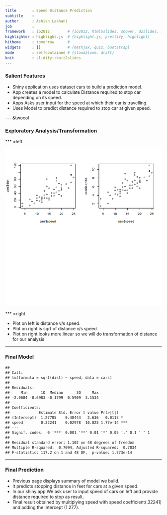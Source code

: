 ```yaml
---
title       : Speed Distance Prediction
subtitle    : 
author      : Ashish Lakhani
job         : 
framework   : io2012        # {io2012, html5slides, shower, dzslides, ...}
highlighter : highlight.js  # {highlight.js, prettify, highlight}
hitheme     : tomorrow      # 
widgets     : []            # {mathjax, quiz, bootstrap}
mode        : selfcontained # {standalone, draft}
knit        : slidify::knit2slides
---
```


### Salient Features 


* Shiny application uses dataset cars to build a prediction model.
* App creates a model to calculate Distance required to stop car depending on its speed.
* Apps Asks user input for the speed at which their car is travelling.
* Uses Model to predict distance required to stop car at given speed.

--- &twocol

### Exploratory Analysis/Transformation

*** =left

![plot of chunk unnamed-chunk-1](assets/fig/unnamed-chunk-1-1.png) 

*** =right



* Plot on left is distance v/s speed.
* Plot on right is sqrt of distance v/s speed.
* Plot on right looks more linear so we will do transformation of distance for our analysis

---

### Final Model


```
## 
## Call:
## lm(formula = sqrt(dist) ~ speed, data = cars)
## 
## Residuals:
##     Min      1Q  Median      3Q     Max 
## -2.0684 -0.6983 -0.1799  0.5909  3.1534 
## 
## Coefficients:
##             Estimate Std. Error t value Pr(>|t|)    
## (Intercept)  1.27705    0.48444   2.636   0.0113 *  
## speed        0.32241    0.02978  10.825 1.77e-14 ***
## ---
## Signif. codes:  0 '***' 0.001 '**' 0.01 '*' 0.05 '.' 0.1 ' ' 1
## 
## Residual standard error: 1.102 on 48 degrees of freedom
## Multiple R-squared:  0.7094,	Adjusted R-squared:  0.7034 
## F-statistic: 117.2 on 1 and 48 DF,  p-value: 1.773e-14
```

---

### Final Prediction


* Previous page displays summary of model we build.
* It predicts stopping distance in feet for cars at a given speed.
* In our shiny app We ask user to input speed of cars on left and provide distance required to stop as result.
* Final result obtained by multiplying speed with speed coefficient(.32241) and adding the intercept (1.277).
